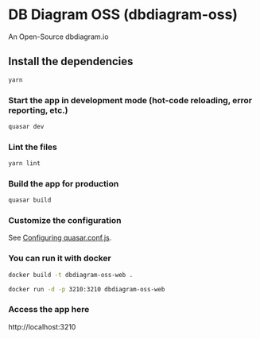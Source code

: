 # DB Diagram OSS (dbdiagram-oss)

An Open-Source dbdiagram.io

## Install the dependencies
```bash
yarn
```

### Start the app in development mode (hot-code reloading, error reporting, etc.)
```bash
quasar dev
```

### Lint the files
```bash
yarn lint
```

### Build the app for production
```bash
quasar build
```

### Customize the configuration
See [Configuring quasar.conf.js](https://quasar.dev/quasar-cli/quasar-conf-js).

### You can run it with docker
```bash
docker build -t dbdiagram-oss-web .
```
```bash
docker run -d -p 3210:3210 dbdiagram-oss-web
```

### Access the app here
http://localhost:3210